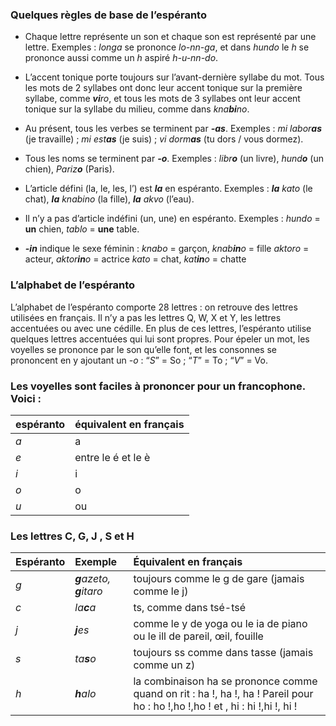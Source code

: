 ### Quelques règles de base de l’espéranto

- Chaque lettre représente un son et chaque son est représenté par une lettre.
Exemples : *longa* se prononce *lo-nn-ga*, et dans *hundo* le *h* se prononce aussi comme un *h* aspiré *h-u-nn-do*.

- L’accent tonique porte toujours sur l’avant-dernière syllabe du mot. Tous les mots de 2 syllabes ont donc leur accent tonique sur la première syllabe, comme ***vi**ro*, et tous les mots de 3 syllabes ont leur accent tonique sur la syllabe du milieu, comme dans *kna**bi**no*.

- Au présent, tous les verbes se terminent par ***-as***.
Exemples : *mi labor**as*** (je travaille) ; *mi est**as*** (je suis) ; *vi dorm**as*** (tu dors / vous dormez).

- Tous les noms se terminent par ***-o***.
Exemples : *libr**o*** (un livre), *hund**o*** (un chien), *Pariz**o*** (Paris).

- L’article défini (la, le, les, l’) est ***la*** en espéranto.
Exemples : ***la** kato* (le chat), ***la** knabino* (la fille), ***la** akvo* (l’eau).

- Il n’y a pas d’article indéfini (un, une) en espéranto. 
Exemples : *hundo* = **un** chien, *tablo* = **une** table.

- ***-in*** indique le sexe féminin : 
*knabo* = garçon, *knab**in**o* = fille
*aktoro* = acteur, *aktor**in**o* = actrice
*kato* = chat, *kat**in**o* = chatte


### L’alphabet de l’espéranto

L’alphabet de l’espéranto comporte 28 lettres : on retrouve des lettres utilisées en français. Il n’y a pas les lettres Q, W, X et Y, les lettres accentuées ou avec une cédille. 
En plus de ces lettres, l’espéranto utilise quelques lettres accentuées qui lui sont propres. 
Pour épeler un mot, les voyelles se prononce par le son qu’elle font, et les consonnes se prononcent en y ajoutant un *-o* : “*S*” = So ; “*T*” = To ; “*V*” = Vo.


### Les voyelles sont faciles à prononcer pour un francophone. Voici :

|espéranto|équivalent en français|
|:--------|:-----------|
|*a*|a|
|*e*|entre le é et le è|
|*i*|i|
|*o*|o|
|*u*|ou|


### Les lettres C, G, J , S et H


|Espéranto|Exemple|Équivalent en français|
|:--------|:------|:--------|
|*g*|***g**azeto, **g**itaro*|toujours comme le g de gare (jamais comme le j)|
|*c*|*la**c**a*|ts, comme dans tsé-tsé|
|*j*|***j**es*|comme le y de yoga ou le ia de piano ou le ill de pareil, œil, fouille|
|*s*|*ta**s**o*|toujours ss comme dans tasse (jamais comme un z)|
|*h*|***h**alo*|la combinaison ha se prononce comme quand on rit : ha !, ha !, ha ! Pareil pour ho : ho !,ho !,ho ! et , hi : hi !,hi !, hi !|

